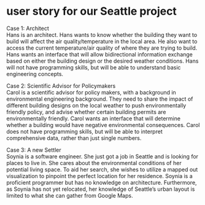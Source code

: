 # user story for our Seattle project

Case 1: Architect\
Hans is an architect. Hans wants to know whether the building they want to build will affect the air quality/temperature in the local area. He also want to access the current temperature/air quality of where they are trying to build. Hans wants an interface that will allow bidirectional information exchange based on either the building design or the desired weather conditions. Hans will not have programming skills, but will be able to understand basic engineering concepts.

Case 2: Scientific Advisor for Policymakers\
Carol is a scientific advisor for policy makers, with a background in environmental engineering background. They need to share the impact of different building designs on the local weather to push environmentally friendly policy, and advise whether certain building permits are environmentally friendly. Carol wants an interface that will determine whether a building would have negative environmental consequences. Carol does not have programming skills, but will be able to interpret comprehensive data, rather than just single numbers.

Case 3: A new Settler\
Soynia is a software engineer. She just got a job in Seattle and is looking for places to live in. She cares about the environmental conditions of her potential living space. To aid her search, she wishes to utilize a mapped out visualization to pinpoint the perfect location for her residence. Soynia is a proficient programmer but has no knowledge on architecture. Furthermore, as Soynia has not yet relocated, her knowledge of Seattle’s urban layout is limited to what she can gather from Google Maps.
